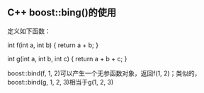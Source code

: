 ## C++ boost::bing()的使用
定义如下函数：

int f(int a, int b)
{
    return a + b;
}
 
int g(int a, int b, int c)
{
    return a + b + c;
}

boost::bind(f, 1, 2)可以产生一个无参函数对象，返回f(1, 2)；类似的，boost::bind(g, 1, 2, 3)相当于g(1, 2, 3)
